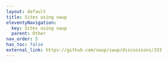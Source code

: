 ```yaml
---
layout: default
title: Sites using swup
eleventyNavigation:
  key: Sites using swup
  parent: Other
nav_order: 5
has_toc: false
external_link: https://github.com/swup/swup/discussions/333
---
```

